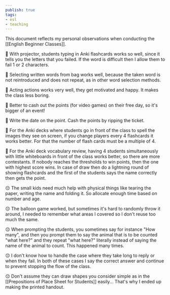 ```yaml
---
publish: true
tags:
- esl
- teaching
---
```


This document reflects my personal observations when conducting the [[English Beginner Classes]].

🙂 With projector, students typing in Anki flashcards works so well, since it tells you the letters that you failed. If the word is difficult then I allow them to fail 1 or 2 characters.

🙂 Selecting written words from bag works well, because the taken word is not reintroduced and does not repeat, as in other word selection methods.

🙂 Acting actions works very well, they get motivated and happy. It makes the class less boring.

🙂 Better to cash out the points (for video games) on their free day, so it's bigger of an event!

🙂 Write the date on the point. Cash the points by ripping the ticket.

🙂 For the Anki decks where students go in front of the class to spell the images they see on screen, if you change players every 4 flashcards it works better. For that the number of flash cards must be a multiple of 4.

🙂 For the Anki deck vocabulary review, having 4 students simultaneously with little whiteboards in front of the class works better, so there are more contestants. If nobody reaches the thresholds to win points, then the one with highest score wins. In case of draw then do a lightning round of showing flashcards and the first of the students says the name correctly then gets the point.

😔 The small kids need much help with physical things like tearing the paper, writing the name and folding it. So allocate enough time based on number and age.

😔 The balloon game worked, but sometimes it's hard to randomly throw it around, I needed to remember what areas I covered so I don't reuse too much the same.

😔 When prompting the students, you sometimes say for instance "How many", and then you prompt them to say the animal that is to be counted "what here?" and they repeat "what here?" literally instead of saying the name of the animal to count. This happened many times.

😔 I don't know how to handle the case where they take long to reply or when they fail. In both of these cases I say the correct answer and continue to prevent stopping the flow of the class.

😔 Don't assume they can draw shapes you consider simple as in the [[Prepositions of Place Sheet for Students]] easily... That's why I ended up making the printed handout.